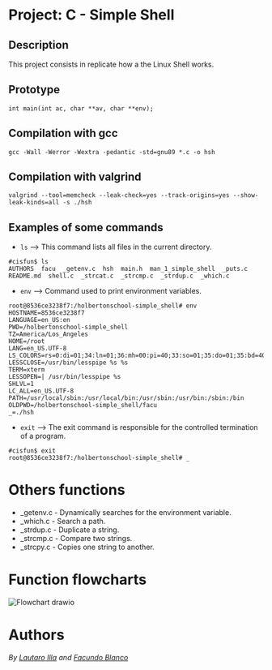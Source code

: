 # Project: C - Simple Shell
##### 
## Description
This project consists in replicate how a the Linux Shell works.
## Prototype
```
int main(int ac, char **av, char **env);
```
## Compilation with gcc
```
gcc -Wall -Werror -Wextra -pedantic -std=gnu89 *.c -o hsh
```
## Compilation with valgrind
```
valgrind --tool=memcheck --leak-check=yes --track-origins=yes --show-leak-kinds=all -s ./hsh
```
## Examples of some commands
- `ls` --> This command lists all files in the current directory.
```
#cisfun$ ls
AUTHORS  facu  _getenv.c  hsh  main.h  man_1_simple_shell  _puts.c  README.md  shell.c  _strcat.c  _strcmp.c  _strdup.c  _which.c
```
- `env` --> Command used to print environment variables.
```
root@8536ce3238f7:/holbertonschool-simple_shell# env
HOSTNAME=8536ce3238f7
LANGUAGE=en_US:en
PWD=/holbertonschool-simple_shell
TZ=America/Los_Angeles
HOME=/root
LANG=en_US.UTF-8
LS_COLORS=rs=0:di=01;34:ln=01;36:mh=00:pi=40;33:so=01;35:do=01;35:bd=40;33;01:cd=40;33;01:or=40;31;01:mi=00:su=37;41:sg=30;43:ca=30;41:tw=30;42:ow=34;42:st=37;44:ex=01;32:*.tar=01;31:*.tgz=01;31:*.arc=01;31:*.arj=01;31:*.taz=01;31:*.lha=01;31:*.lz4=01;31:*.lzh=01;31:*.lzma=01;31:*.tlz=01;31:*.txz=01;31:*.tzo=01;31:*.t7z=01;31:*.zip=01;31:*.z=01;31:*.dz=01;31:*.gz=01;31:*.lrz=01;31:*.lz=01;31:*.lzo=01;31:*.xz=01;31:*.zst=01;31:*.tzst=01;31:*.bz2=01;31:*.bz=01;31:*.tbz=01;31:*.tbz2=01;31:*.tz=01;31:*.deb=01;31:*.rpm=01;31:*.jar=01;31:*.war=01;31:*.ear=01;31:*.sar=01;31:*.rar=01;31:*.alz=01;31:*.ace=01;31:*.zoo=01;31:*.cpio=01;31:*.7z=01;31:*.rz=01;31:*.cab=01;31:*.wim=01;31:*.swm=01;31:*.dwm=01;31:*.esd=01;31:*.jpg=01;35:*.jpeg=01;35:*.mjpg=01;35:*.mjpeg=01;35:*.gif=01;35:*.bmp=01;35:*.pbm=01;35:*.pgm=01;35:*.ppm=01;35:*.tga=01;35:*.xbm=01;35:*.xpm=01;35:*.tif=01;35:*.tiff=01;35:*.png=01;35:*.svg=01;35:*.svgz=01;35:*.mng=01;35:*.pcx=01;35:*.mov=01;35:*.mpg=01;35:*.mpeg=01;35:*.m2v=01;35:*.mkv=01;35:*.webm=01;35:*.ogm=01;35:*.mp4=01;35:*.m4v=01;35:*.mp4v=01;35:*.vob=01;35:*.qt=01;35:*.nuv=01;35:*.wmv=01;35:*.asf=01;35:*.rm=01;35:*.rmvb=01;35:*.flc=01;35:*.avi=01;35:*.fli=01;35:*.flv=01;35:*.gl=01;35:*.dl=01;35:*.xcf=01;35:*.xwd=01;35:*.yuv=01;35:*.cgm=01;35:*.emf=01;35:*.ogv=01;35:*.ogx=01;35:*.aac=00;36:*.au=00;36:*.flac=00;36:*.m4a=00;36:*.mid=00;36:*.midi=00;36:*.mka=00;36:*.mp3=00;36:*.mpc=00;36:*.ogg=00;36:*.ra=00;36:*.wav=00;36:*.oga=00;36:*.opus=00;36:*.spx=00;36:*.xspf=00;36:
LESSCLOSE=/usr/bin/lesspipe %s %s
TERM=xterm
LESSOPEN=| /usr/bin/lesspipe %s
SHLVL=1
LC_ALL=en_US.UTF-8
PATH=/usr/local/sbin:/usr/local/bin:/usr/sbin:/usr/bin:/sbin:/bin
OLDPWD=/holbertonschool-simple_shell/facu
_=./hsh
```
- `exit` --> The exit command is responsible for the controlled termination of a program.
```
#cisfun$ exit
root@8536ce3238f7:/holbertonschool-simple_shell# _
```
# Others functions
- _getenv.c - Dynamically searches for the environment variable.
- _which.c - Search a path.
- _strdup.c - Duplicate a string.
- _strcmp.c - Compare two strings.
- _strcpy.c - Copies one string to another.

# Function flowcharts
![Flowchart drawio](https://user-images.githubusercontent.com/88350478/183078031-9dd1a202-eadb-4d2a-a59b-1672edda7b55.png)

# Authors
_By [Lautaro Illa](https://github.com/Lautaro1387) and [Facundo Blanco](https://github.com/Facundoblanco10)_
